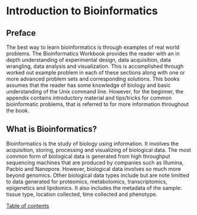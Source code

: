 # Introduction to Bioinformatics

## Preface
The best way to learn bioinformatics is through examples of real world problems.  The Bioinformatics Workbook provides the reader with an in depth understanding of experimental design, data acquisition, data wrangling, data analysis and visualization.  This is accomplished through worked out example problem in each of these sections along with one or more advanced problem sets and corresponding solutions.  This books assumes that the reader has some knowledge of biology and basic understanding of the Unix command line.  However, for the beginner, the appendix contains introductory material and tips/tricks for common bioinformatic problems, that is referred to for more information throughout the book.  

## What is Bioinformatics?
Bioinformatics is the study of biology using
information.  It involves the acquisition, storing, processing and visualizing  of biological data. The most common form of biological data is generated from high throughput sequencing machines that are produced by companies such as Illumina, Pacbio and Nanopore.  However, biological data involves so much more beyond genomics.  Other biological data types include but are note limitted to data generated for proteomics, metabolomics, transcriptomics, epigenetics and lipidomics.  It also includes the metadata of the sample: tissue type, location collected, time collected and phenotype.


[Table of contents](README.md)
